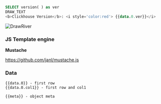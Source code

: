 ```sql
SELECT version( ) as ver
DRAW_TEXT
<b>Clickhouse Version</b>: <i style='color:red'> {{data.0.ver}}</i>

```


![DrawRiver](/img/draw-text.png)



### JS Template engine

**Mustache**

https://github.com/janl/mustache.js


### Data


```
{{data.0}} - first row
{{data.0.col1}} - first row and col1

{{meta}} - object meta